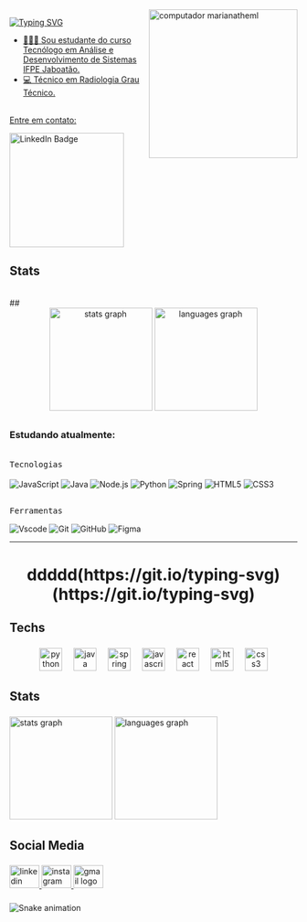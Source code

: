 <img src="https://github.com/DayvisonCavalcanti/readmeImg/blob/main/e3691af252f4499ed597a63a5251df9b-removebg-preview.png" width="260px" align="right" alt="computador marianatheml">
<!--<img src="https://github.com/DayvisonCavalcanti/readmeImg/blob/main/%E2%80%94Pngtree%E2%80%9425d%20business%20technology%20computer%20finance_5780233.png" width="260px" align="right" alt="computador marianatheml">-->


<a href="https://git.io/typing-svg"><img src="https://readme-typing-svg.demolab.com?font=Fira+Code&size=23&pause=1000&color=8B67DB&width=500&lines=Olá!+Meu nome+é+Dayvison+Cavalcanti" alt="Typing SVG" />
- 👩🏽‍💻 Sou estudante do curso Tecnólogo em Análise e Desenvolvimento de Sistemas IFPE Jaboatão.<br>
- 💻 Técnico em Radiologia Grau Técnico.
<br>
Entre em contato:</p>

<div> 
  <a href="https://www.linkedin.com/in/dayvison-cavalcanti" target="_blank">
    <img src="https://img.shields.io/badge/-Linkedin-0D1117?style=for-the-badge&logo=linkedin&logoColor=8B67DB" width="200" alt="LinkedIn Badge">
</a>

 
  </div>
   


<h2 align="left">Stats</h2><br>
##
<div align="center">
    <img src="https://github-readme-stats.vercel.app/api?username=DayvisonCavalcanti&hide_title=false&hide_rank=false&show_icons=true&include_all_commits=true&count_private=true&disable_animations=false&theme=nightowl&locale=en&hide_border=true" height="180" alt="stats graph"  />
  <img src="https://github-readme-stats.vercel.app/api/top-langs?username=DayvisonCavalcanti&locale=en&hide_title=false&layout=compact&card_width=320&langs_count=5&theme=nightowl&hide_border=true" height="180" alt="languages graph"  />
</div>

##

 ### Estudando atualmente:
</br>
<kbd>Tecnologias</kbd><br>
  <div style="display: inline_block"><br>
    <img align="center" alt="JavaScript" src="https://img.shields.io/badge/JavaScript-0D1117?style=for-the-badge&logo=javascript&logoColor=F7DF1E">
    <img align="center" alt="Java" src="https://img.shields.io/badge/Java-0D1117?style=for-the-badge&logo=java&logoColor=007396">
    <img align="center" alt="Node.js" src="https://img.shields.io/badge/Node.js-0D1117?style=for-the-badge&logo=node.js&logoColor=339933">
    <img align="center" alt="Python" src="https://img.shields.io/badge/Python-0D1117?style=for-the-badge&logo=python&logoColor=3776AB">
    <img align="center" alt="Spring" src="https://img.shields.io/badge/Spring-0D1117?style=for-the-badge&logo=spring&logoColor=6DB33F">
    <img align="center" alt="HTML5" src="https://img.shields.io/badge/HTML5-0D1117?style=for-the-badge&logo=html5&logoColor=E34F26">
    <img align="center" alt="CSS3" src="https://img.shields.io/badge/CSS3-0D1117?style=for-the-badge&logo=css3&logoColor=1572B6">

</div>
</div>

  
##
  <kbd>Ferramentas</kbd><br>
    <div style="display: inline_block">
    <img align="center" alt="Vscode" src="https://img.shields.io/badge/-Visual%20Studio%20Code-0D1117?style=for-the-badge&logo=visual-studio-code&logoColor=007ACC&labelColor=0D1117">
    <img align="center" alt="Git" src="https://img.shields.io/badge/Git-0D1117?style=for-the-badge&logo=git&logoColor=E34F26">
    <img align="center" alt="GitHub" src="https://img.shields.io/badge/GitHub-0D1117?style=for-the-badge&logo=github&logoColor=white">
    <img align="center" alt="Figma" src="https://img.shields.io/badge/Figma-0D1117?style=for-the-badge&logo=figma&logoColor=white">
</div>


</div>

-----------

<h1 align="center">ddddd(https://git.io/typing-svg)(https://git.io/typing-svg)</h1>

###

<h2 align="left">Techs</h2>

###

<div align="center">
  <img src="https://skillicons.dev/icons?i=py" height="40" alt="python logo"  />
  <img width="12" />
  <img src="https://skillicons.dev/icons?i=java" height="40" alt="java logo"  />
  <img width="12" />
  <img src="https://skillicons.dev/icons?i=spring" height="40" alt="spring logo"  />
  <img width="12" />
  <img src="https://skillicons.dev/icons?i=js" height="40" alt="javascript logo"  />
  <img width="12" />
  <img src="https://skillicons.dev/icons?i=react" height="40" alt="react logo"  />
  <img width="12" />
  <img src="https://skillicons.dev/icons?i=html" height="40" alt="html5 logo"  />
  <img width="12" />
  <img src="https://skillicons.dev/icons?i=css" height="40" alt="css3 logo"  />
</div>

###

<h2 align="left">Stats</h2>

###

<div align="left">
  <img src="https://github-readme-stats.vercel.app/api?username=DayvisonCavalcanti&hide_title=false&hide_rank=false&show_icons=true&include_all_commits=true&count_private=true&disable_animations=false&theme=nightowl&locale=en&hide_border=true" height="180" alt="stats graph"  />
  <img src="https://github-readme-stats.vercel.app/api/top-langs?username=DayvisonCavalcanti&locale=en&hide_title=false&layout=compact&card_width=320&langs_count=5&theme=nightowl&hide_border=true" height="180" alt="languages graph"  />
</div>

###

<h2 align="left">Social Media</h2>

###

<div align="left">
  <a href="www.linkedin.com/in/dayvison-cavalcanti" target="_blank">
    <img src="https://raw.githubusercontent.com/maurodesouza/profile-readme-generator/master/src/assets/icons/social/linkedin/default.svg" width="52" height="40" alt="linkedin logo"  />
  </a>
  <a href="https://www.instagram.com/dayvisonlpc/" target="_blank">
    <img src="https://raw.githubusercontent.com/maurodesouza/profile-readme-generator/master/src/assets/icons/social/instagram/default.svg" width="52" height="40" alt="instagram logo"  />
  </a>
  <a href="dayvisonpaiva8@gmail.com" target="_blank">
    <img src="https://raw.githubusercontent.com/maurodesouza/profile-readme-generator/master/src/assets/icons/social/gmail/default.svg" width="52" height="40" alt="gmail logo"  />
  </a>
</div>

###

<img src="https://raw.githubusercontent.com/DayvisonCavalcanti/DayvisonCavalcanti/output/snake.svg" alt="Snake animation" />

###


